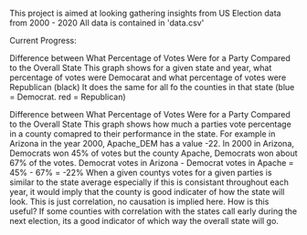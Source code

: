 This project is aimed at looking gathering insights from US Election data from 2000 - 2020
All data is contained in 'data.csv'

Current Progress:

Difference between What Percentage of Votes Were for a Party Compared to the Overall State
This graph shows for a given state and year, what percentage of votes were Democarat and what percentage of votes were Republican (black)
It does the same for all fo the counties in that state (blue = Democrat. red = Republican)


Difference between What Percentage of Votes Were for a Party Compared to the Overall State
This graph shows how much a parties vote percentage in a county comapred to their performance in the state.
For example in Arizona in the year 2000, Apache_DEM has a value -22. In 2000 in Arizona, Democrats won 45% of votes but the county Apache, Democrats won about 67% of the votes.
Democrat votes in Arizona - Democrat votes in Apache = 45% - 67% = -22%
When a given countys votes for a given parties is similar to the state average especially if this is consistant throughout each year, it would imply that the county is good indicater of how the state will look.
This is just correlation, no causation is implied here.
How is this useful? If some counties with correlation with the states call early during the next election, its a good indicator of which way the overall state will go.
